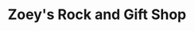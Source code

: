 ---
title: "Zoey's Rock and Gift Shop"
url: /lincoln-city/zoeys-rock-and-gift-shop/
shop: Andenken
---